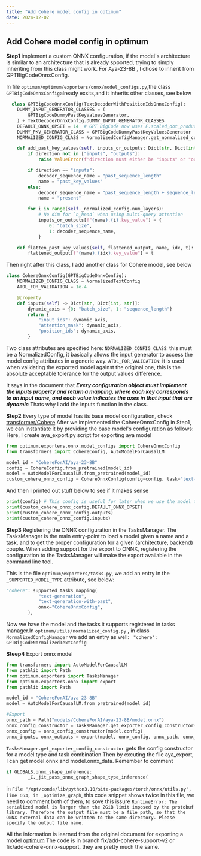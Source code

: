 ```yaml
---
title: "Add Cohere model config in optimum"
date: 2024-12-02
---
```

## Add Cohere model config in optimum 
**Step1** implement a custom ONNX configuration, if the model's architecture is similar to an architecture that is already spported, trying to simply inheriting from this class might work. For Aya-23-8B , I chose to inherit from GPTBigCodeOnnxConfig.

In file `optimum/optimum/exporters/onnx/model_configs.py`,the class `GPTBigCodeOnnxConfig`already exsits,and it inherits other classes, see below

```python 
  class GPTBigCodeOnnxConfig(TextDecoderWithPositionIdsOnnxConfig):
    DUMMY_INPUT_GENERATOR_CLASSES = (
        GPTBigCodeDummyPastKeyValuesGenerator,
    ) + TextDecoderOnnxConfig.DUMMY_INPUT_GENERATOR_CLASSES
    DEFAULT_ONNX_OPSET = 14  # GPT BigCode now uses F.scaled_dot_product_attention by default for torch>=2.1.1.
    DUMMY_PKV_GENERATOR_CLASS = GPTBigCodeDummyPastKeyValuesGenerator
    NORMALIZED_CONFIG_CLASS = NormalizedConfigManager.get_normalized_config_class("gpt_bigcode")

    def add_past_key_values(self, inputs_or_outputs: Dict[str, Dict[int, str]], direction: str):
        if direction not in ["inputs", "outputs"]:
            raise ValueError(f'direction must either be "inputs" or "outputs", but {direction} was given')

        if direction == "inputs":
            decoder_sequence_name = "past_sequence_length"
            name = "past_key_values"
        else:
            decoder_sequence_name = "past_sequence_length + sequence_length"
            name = "present"

        for i in range(self._normalized_config.num_layers):
            # No dim for `n_head` when using multi-query attention
            inputs_or_outputs[f"{name}.{i}.key_value"] = {
                0: "batch_size",
                1: decoder_sequence_name,
            }

    def flatten_past_key_values(self, flattened_output, name, idx, t):
        flattened_output[f"{name}.{idx}.key_value"] = t
```

Then right after this class, I add another class for Cohere model, see below

```python
class CohereOnnxConfig(GPTBigCodeOnnxConfig):
    NORMALIZED_CONFIG_CLASS = NormalizedTextConfig
    ATOL_FOR_VALIDATION = 1e-4

    @property
    def inputs(self) -> Dict[str, Dict[int, str]]:
        dynamic_axis = {0: "batch_size", 1: "sequence_length"}
        return {
            "input_ids": dynamic_axis,
            "attention_mask": dynamic_axis,
            "position_ids": dynamic_axis,
        }
```

Two class attributes are specified here:
`NORMALIZED_CONFIG_CLASS`: this must be a NormalizedConfig, it basically allows the input generator to access the model config attributes in a generic way.
`ATOL_FOR_VALIDATION`: it is used when validating the exported model against the original one, this is the absolute acceptable tolerance for the output values difference.

It says in the document that ***Every configuration object must implement the inputs property and return a mapping, where each key corresponds to an input name, and each value indicates the axes in that input that are dynamic*** Thats why I add the inputs function in the class.

**Step2** 
Every type of model has its base model configuration, check [transformer/Cohere](https://huggingface.co/docs/transformers/main/en/model_doc/cohere)
After we implemented the CohereOnnxConfig in Step1, we can instantiate it by providing the base model's configuration as follows:
Here, I create aya_export.py script for exporting aya model
```python
from optimum.exporters.onnx.model_configs import CohereOnnxConfig
from transformers import CohereConfig, AutoModelForCausalLM

model_id = "CohereForAI/aya-23-8B"
config = CohereConfig.from_pretrained(model_id)
model = AutoModelForCausalLM.from_pretrained(model_id)
custom_cohere_onnx_config = CohereOnnxConfig(config=config, task="text-generation", use_past=True)
```
And then I printed out stuff below to see if it makes sense
```python
print(config) # This config is useful for later when we use the model to run evaluation, we need a config.json, this can be put there
print(custom_cohere_onnx_config.DEFAULT_ONNX_OPSET)
print(custom_cohere_onnx_config.outputs)
print(custom_cohere_onnx_config.inputs)
```
**Step3** Registering the ONNX configuration in the TasksManager. The TasksManager is the main entry-point to load a model given a name and a task, and to get the proper configuration for a given (architecture, backend) couple. When adding support for the export to ONNX, registering the configuration to the TasksManager will make the export available in the command line tool.

This is the file `optimum/exporters/tasks.py`, we add an entry in the `_SUPPORTED_MODEL_TYPE` attribute, see below:
```python
"cohere": supported_tasks_mapping(
            "text-generation",
            "text-generation-with-past",
            onnx="CohereOnnxConfig",
        ),
```
Now we have the model and the tasks it supports registered in tasks manager.In `optimum/utils/normalized_config.py` , in class `NormalizedConfigManager` we add an entry as well: ` "cohere": GPTBigCodeNormalizedTextConfig`

**Steep4** Export onnx model
``` python
from transformers import AutoModelForCausalLM
from pathlib import Path
from optimum.exporters import TasksManager
from optimum.exporters.onnx import export
from pathlib import Path

model_id = "CohereForAI/aya-23-8B"
model = AutoModelForCausalLM.from_pretrained(model_id)

#Export
onnx_path = Path("models/CohereForAI/aya-23-8B/model.onnx")
onnx_config_constructor = TasksManager.get_exporter_config_constructor("onnx", model, task="text-generation-with-past")
onnx_config = onnx_config_constructor(model.config)
onnx_inputs, onnx_outputs = export(model, onnx_config, onnx_path, onnx_config.DEFAULT_ONNX_OPSET)
```
`TasksManager.get_exporter_config_constructor` gets the config constructor for a model type and task combination
Then by excuting the file aya_export, I can get model.onnx and model.onnx_data. Remember to comment
```python
if GLOBALS.onnx_shape_inference:
        _C._jit_pass_onnx_graph_shape_type_inference(

```
in `File "/opt/conda/lib/python3.10/site-packages/torch/onnx/utils.py", line 663, in _optimize_graph`, this code snippet shows twice in this file, we need to comment both of them, to sove this issure 
`RuntimeError: The serialized model is larger than the 2GiB limit imposed by the protobuf library. Therefore the output file must be a file path, so that the ONNX external data can be written to the same directory. Please specify the output file name.`

All the information is learned from the original document for exporting a model [optimum](https://huggingface.co/docs/optimum/en/exporters/onnx/usage_guides/contribute) 
The code is in branch fix/add-cohere-support-v2 or fix/add-cohere-onnx-support, they are pretty much the same.


